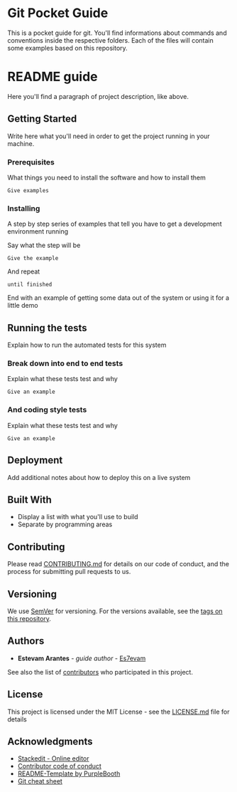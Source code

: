 # Git Pocket Guide
 This is a pocket guide for git. You'll find informations about commands and conventions inside the respective folders. Each of the files will contain some examples based on this repository.
 
# README guide
Here you'll find a paragraph of project description, like above.

## Getting Started

Write here what you'll need in order to get the project running in your machine.

### Prerequisites

What things you need to install the software and how to install them

```
Give examples
```

### Installing

A step by step series of examples that tell you have to get a development environment running

Say what the step will be

```
Give the example
```

And repeat

```
until finished
```

End with an example of getting some data out of the system or using it for a little demo

## Running the tests

Explain how to run the automated tests for this system

### Break down into end to end tests

Explain what these tests test and why

```
Give an example
```

### And coding style tests

Explain what these tests test and why

```
Give an example
```

## Deployment

Add additional notes about how to deploy this on a live system

## Built With

* Display a list with what you'll use to build
* Separate by programming areas

## Contributing

Please read [CONTRIBUTING.md](https://www.contributor-covenant.org/version/1/4/code-of-conduct.html) for details on our code of conduct, and the process for submitting pull requests to us.

## Versioning

We use [SemVer](http://semver.org/) for versioning. For the versions available, see the [tags on this repository](https://github.com/Es7evam/Git-pocket-guide/tags). 

## Authors

* **Estevam Arantes** - *guide author* - [Es7evam](https://github.com/Es7evam)

See also the list of [contributors](https://github.com/your/project/contributors) who participated in this project.

## License

This project is licensed under the MIT License - see the [LICENSE.md](LICENSE.md) file for details

## Acknowledgments

* [Stackedit - Online editor](https://stackedit.io/)
* [Contributor code of conduct](https://www.contributor-covenant.org/version/1/4/code-of-conduct.html)
* [README-Template by PurpleBooth](https://gist.github.com/PurpleBooth/109311bb0361f32d87a2)
* [Git cheat sheet](https://services.github.com/on-demand/downloads/github-git-cheat-sheet.pdf)